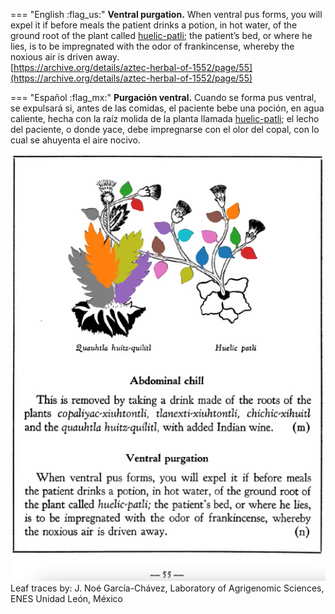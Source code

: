 
=== "English :flag_us:"
    **Ventral purgation.** When ventral pus forms, you will expel it if before meals the patient drinks a potion, in hot water, of the ground root of the plant called [huelic-patli](Huelic-patli.md); the patient’s bed, or where he lies, is to be impregnated with the odor of frankincense, whereby the noxious air is driven away.  
    [https://archive.org/details/aztec-herbal-of-1552/page/55](https://archive.org/details/aztec-herbal-of-1552/page/55)  


=== "Español :flag_mx:"
    **Purgación ventral.** Cuando se forma pus ventral, se expulsará si, antes de las comidas, el paciente bebe una poción, en agua caliente, hecha con la raíz molida de la planta llamada [huelic-patli](Huelic-patli.md); el lecho del paciente, o donde yace, debe impregnarse con el olor del copal, con lo cual se ahuyenta el aire nocivo.  


![N_p055.png](assets/N_p055.png)  
Leaf traces by: J. Noé García-Chávez, Laboratory of Agrigenomic Sciences, ENES Unidad León, México  